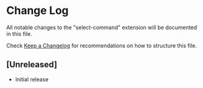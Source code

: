 # Change Log

All notable changes to the "select-command" extension will be documented in this file.

Check [Keep a Changelog](http://keepachangelog.com/) for recommendations on how to structure this file.

## [Unreleased]

- Initial release